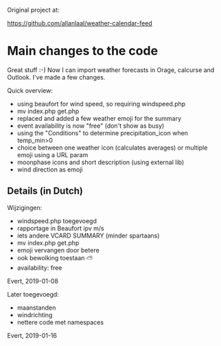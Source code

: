 Original project at:

https://github.com/allanlaal/weather-calendar-feed

# Main changes to the code

Great stuff :-)  Now I can import weather forecasts in Orage, calcurse and Outlook.
I've made a few changes.

Quick overview:

- using beaufort for wind speed, so requiring windspeed.php
- mv index.php get.php
- replaced and added a few weather emoji for the summary
- event availability is now "free" (don't show as busy)
- using the "Conditions" to determine precipitation_icon when temp_min>0
- choice between one weather icon (calculates averages) or multiple emoji using a URL param
- moonphase icons and short description (using external lib)
- wind direction as emoji

## Details (in Dutch)

Wijzigingen:

- windspeed.php toegevoegd
- rapportage in Beaufort ipv m/s
- iets andere VCARD SUMMARY (minder spartaans)
- mv index.php get.php
- emoji vervangen door betere
- ook bewolking toestaan ⛅
- availability: free

Evert, 2019-01-08

Later toegevoegd:

- maanstanden
- windrichting
- nettere code met namespaces

Evert, 2019-01-16
